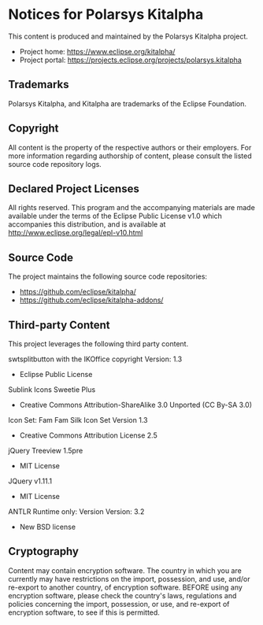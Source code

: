 # Notices for Polarsys Kitalpha

This content is produced and maintained by the Polarsys Kitalpha project.


* Project home: https://www.eclipse.org/kitalpha/
* Project portal: https://projects.eclipse.org/projects/polarsys.kitalpha

## Trademarks

Polarsys Kitalpha, and Kitalpha are trademarks of the Eclipse Foundation.

## Copyright

All content is the property of the respective authors or their employers. For
more information regarding authorship of content, please consult the listed
source code repository logs.

## Declared Project Licenses

All rights reserved. This program and the accompanying materials are made 
available under the terms of the Eclipse Public License v1.0 which accompanies 
this distribution, and is available at http://www.eclipse.org/legal/epl-v10.html

## Source Code

The project maintains the following source code repositories:

* https://github.com/eclipse/kitalpha/
* https://github.com/eclipse/kitalpha-addons/

## Third-party Content

This project leverages the following third party content.

swtsplitbutton with the IKOffice copyright Version: 1.3

* Eclipse Public License

Sublink Icons Sweetie Plus

* Creative Commons Attribution-ShareAlike 3.0 Unported (CC By-SA 3.0)

Icon Set: Fam Fam Silk Icon Set Version 1.3 

* Creative Commons Attribution License 2.5

jQuery Treeview 1.5pre

* MIT License

JQuery v1.11.1

* MIT License

ANTLR Runtime only: Version Version: 3.2 

* New BSD license

## Cryptography

Content may contain encryption software. The country in which you are currently
may have restrictions on the import, possession, and use, and/or re-export to
another country, of encryption software. BEFORE using any encryption software,
please check the country's laws, regulations and policies concerning the import,
possession, or use, and re-export of encryption software, to see if this is
permitted.